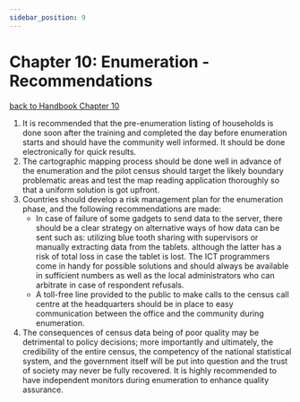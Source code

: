 ```yaml
---
sidebar_position: 9
---
```


# Chapter 10: Enumeration - Recommendations
[back to Handbook Chapter 10](https://tech-acs.github.io/e-census-handbook/docs/category/chapter-10-enumeration)

1. It is recommended that the pre-enumeration listing of households is done soon after the training and completed the day before enumeration starts and should have the community well informed. It should be done electronically for quick results.
2. The cartographic mapping process should be done well in advance of the enumeration and the pilot census should target the likely boundary problematic areas and test the map reading application thoroughly so that a uniform solution is got upfront.
3. Countries should develop a risk management plan for the enumeration phase, and the following recommendations are made:
    - In case of failure of some gadgets to send data to the server, there should be a clear strategy on alternative ways of how data can be sent such as: utilizing blue tooth sharing with supervisors or manually extracting data from the tablets. although the latter has a risk of total loss in case the tablet is lost. The ICT programmers come in handy for possible solutions and should always be available in sufficient numbers as well as the local administrators who can arbitrate in case of respondent refusals. 
    - A toll-free line provided to the public to make calls to the census call centre at the headquarters should be in place to easy communication between the office and the community during enumeration. 
4. The consequences of census data being of poor quality may be detrimental to policy decisions; more importantly and ultimately, the credibility of the entire census, the competency of the national statistical system, and the government itself will be put into question and the trust of society may never be fully recovered. It is highly recommended to have independent monitors during enumeration to enhance quality assurance.
  
